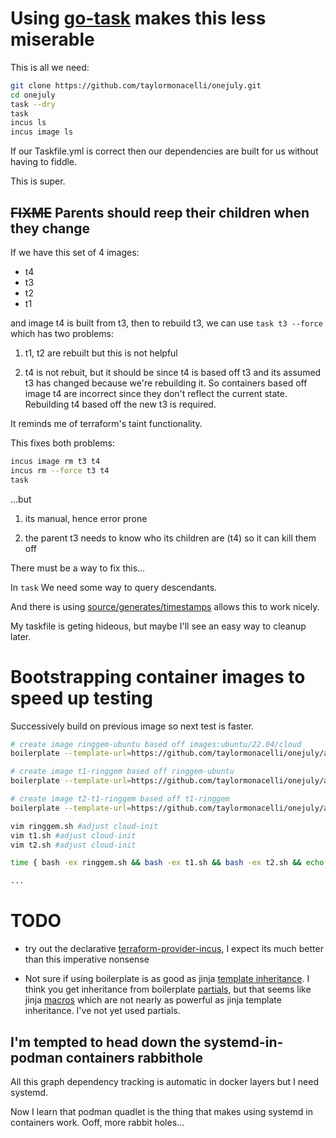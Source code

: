 # Using [go-task](https://taskfile.dev/) makes this less miserable



This is all we need:
```bash
git clone https://github.com/taylormonacelli/onejuly.git
cd onejuly
task --dry
task
incus ls
incus image ls
```

If our Taskfile.yml is correct then our dependencies are built for us without having to fiddle.

This is super.


## ~~FIXME~~ Parents should reep their children when they change

If we have this set of 4 images:

- t4
- t3
- t2
- t1

and image t4 is built from t3, then to rebuild t3, we can use `task t3 --force` which has two problems:

1. t1, t2 are rebuilt but this is not helpful

2. t4 is not rebuit, but it should be since t4 is based off t3 and its assumed t3 has changed because we're rebuilding it.  So containers based off image t4 are incorrect since they don't reflect the current state.  Rebuilding t4 based off the new t3 is required.


It reminds me of terraform's taint functionality.

This fixes both problems:
```bash
incus image rm t3 t4
incus rm --force t3 t4
task
```

...but


1. its manual, hence error prone

2. the parent t3 needs to know who its children are (t4) so it can kill them off





There must be a way to fix this...


In `task` We need some way to query descendants.

And there is using [source/generates/timestamps](https://taskfile.dev/usage/#by-fingerprinting-locally-generated-files-and-their-sources) allows this to work nicely.

My taskfile is geting hideous, but maybe I'll see an easy way to cleanup later.



# Bootstrapping container images to speed up testing

Successively build on previous image so next test is faster.

```bash
# create image ringgem-ubuntu based off images:ubuntu/22.04/cloud
boilerplate --template-url=https://github.com/taylormonacelli/onejuly/archive/refs/heads/master.zip//onejuly-master/templates --output-folder=. --var ContainerName=ringgem --var BaseImage=images:ubuntu/22.04/cloud --var OutputImageAlias=ringgem-ubuntu

# create image t1-ringgem based off ringgem-ubuntu
boilerplate --template-url=https://github.com/taylormonacelli/onejuly/archive/refs/heads/master.zip//onejuly-master/templates --output-folder=. --var ContainerName=t1 --var BaseImage=ringgem-ubuntu --var OutputImageAlias=t1-ringgem

# create image t2-t1-ringgem based off t1-ringgem
boilerplate --template-url=https://github.com/taylormonacelli/onejuly/archive/refs/heads/master.zip//onejuly-master/templates --output-folder=. --var ContainerName=t2 --var BaseImage=t1-ringgem --var OutputImageAlias=t2-t1-ringgem

vim ringgem.sh #adjust cloud-init
vim t1.sh #adjust cloud-init
vim t2.sh #adjust cloud-init

time { bash -ex ringgem.sh && bash -ex t1.sh && bash -ex t2.sh && echo done; }

...
```


# TODO

- try out the declarative [terraform-provider-incus](https://github.com/lxc/terraform-provider-incus/tree/main?tab=readme-ov-file#terraform-provider-incus), I expect its much better than this imperative nonsense

- Not sure if using boilerplate is as good as jinja [template inheritance](https://jinja.palletsprojects.com/en/3.1.x/templates/#template-inheritance).  I think you get inheritance from boilerplate [partials](https://github.com/gruntwork-io/boilerplate?tab=readme-ov-file#partials), but that seems like jinja [macros](https://jinja.palletsprojects.com/en/3.1.x/templates/#macros) which are not nearly as powerful as jinja template inheritance.  I've not yet used partials.





## I'm tempted to head down the systemd-in-podman containers rabbithole


All this graph dependency tracking is automatic in docker layers but I need systemd.

Now I learn that podman quadlet is the thing that makes using systemd in containers work.  Ooff, more rabbit holes...
